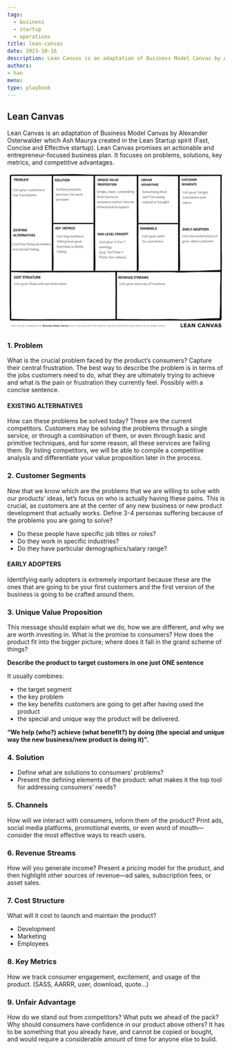 ```yaml
---
tags:
  - business
  - startup
  - operations
title: lean-canvas
date: 2023-10-16
description: Lean Canvas is an adaptation of Business Model Canvas by Alexander Osterwalder which Ash Maurya created in the Lean Startup spirit (Fast, Concise and Effective startup). Lean Canvas promises an actionable and entrepreneur-focused business plan. It focuses on problems, solutions, key metrics, and competitive advantages.
authors: 
- han
menu:
type: playbook
---
```


## Lean Canvas
Lean Canvas is an adaptation of Business Model Canvas by Alexander Osterwalder which Ash Maurya created in the Lean Startup spirit (Fast, Concise and Effective startup). Lean Canvas promises an actionable and entrepreneur-focused business plan. It focuses on problems, solutions, key metrics, and competitive advantages.

![leancanvas](assets/lean-canvas_leancanvas.webp)

### 1. Problem
What is the crucial problem faced by the product’s consumers? Capture their central frustration. The best way to describe the problem is in terms of the jobs customers need to do, what they are ultimately trying to achieve and what is the pain or frustration they currently feel. Possibly with a concise sentence.

#### EXISTING ALTERNATIVES
How can these problems be solved today? These are the current competitors. Customers may be solving the problems through a single service, or through a combination of them, or even through basic and primitive techniques, and for some reason, all these services are failing them. By listing competitors, we will be able to compile a competitive analysis and differentiate your value proposition later in the process.

### 2. Customer Segments
Now that we know which are the problems that we are willing to solve with our products’ ideas, let’s focus on who is actually having these pains. This is crucial, as customers are at the center of any new business or new product development that actually works.
Define 3-4 personas suffering because of the problems you are going to solve?

* Do these people have specific job titles or roles?
* Do they work in specific industries?
* Do they have particular demographics/salary range?

#### EARLY ADOPTERS
Identifying early adopters is extremely important because these are the ones that are going to be your first customers and the first version of the business is going to be crafted around them.

### 3. Unique Value Proposition
This message should explain what we do, how we are different, and why we are worth investing in. What is the promise to consumers?
How does the product fit into the bigger picture; where does it fall in the grand scheme of things?

**Describe the product to target customers in one just ONE sentence**

It usually combines:
* the target segment
* the key problem
* the key benefits customers are going to get after having used the product
* the special and unique way the product will be delivered.

**“We help (who?) achieve (what benefit?) by doing (the special and unique way the new business/new product is doing it)”.**

### 4. Solution
* Define what are solutions to consumers’ problems?
* Present the defining elements of the product: what makes it the top tool for addressing consumers’ needs?

### 5. Channels
How will we interact with consumers, inform them of the product? Print ads, social media platforms, promotional events, or even word of mouth—consider the most effective ways to reach users.

### 6. Revenue Streams
How will you generate income? Present a pricing model for the product, and then highlight other sources of revenue—ad sales, subscription fees, or asset sales.

### 7. Cost Structure
What will it cost to launch and maintain the product?

* Development
* Marketing
* Employees

### 8. Key Metrics
How we track consumer engagement, excitement, and usage of the product. (SASS, AARRR, user, download, quote…)

### 9. Unfair Advantage
How do we stand out from competitors? What puts we ahead of the pack? Why should consumers have confidence in our product above others?
It has to be something that you already have, and cannot be copied or bought, and would require a considerable amount of time for anyone else to build.
